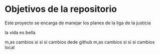 # Objetivos de la repositorio

Este proyecto se encarga de manejar los planes de la liga de la justicia


la vida es bella

m,as cambios si si si
cambios dede github
m,as cambios si si si cambios local
